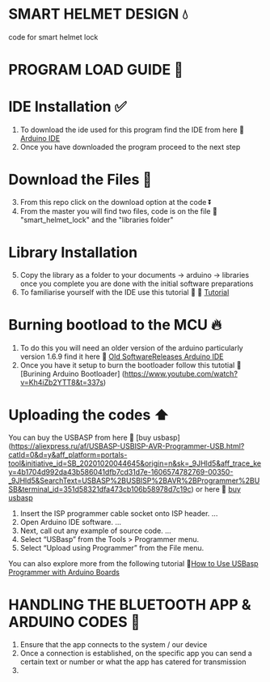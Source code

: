 # SMART HELMET DESIGN :droplet:
code for smart helmet lock

# PROGRAM LOAD GUIDE :hammer:

# IDE Installation :white_check_mark:
1) To download the ide used for this program find the IDE from here :link: [Arduino IDE](https://www.arduino.cc/en/software) 
2) Once you have downloaded the program proceed to the next step

# Download the Files :arrow_down_small:
3) From this repo click on the download option at the code :arrow_double_down: 
4) From the master you will find two files, code is on the file :file_folder: "smart_helmet_lock" and the "libraries folder"

# Library Installation
5) Copy the library as a folder to your documents -> arduino -> libraries once you complete you are done with the initial software preparations 
6) To familiarise yourself with the IDE use this tutorial :high_brightness: :link: [Tutorial](https://www.youtube.com/watch?v=nL34zDTPkcs&t=3s) 

# Burning bootload to the MCU :fire:
1) To do this you will need an older version of the arduino particularly version 1.6.9 find it here :link: [Old SoftwareReleases Arduino IDE](https://www.arduino.cc/en/main/OldSoftwareReleases)
2) Once you have it setup to burn the bootloader follow this tutotial :link: [Burining Arduino Bootloader] (https://www.youtube.com/watch?v=Kh4iZb2YTT8&t=337s) 

# Uploading the codes  :arrow_up:

You can buy the USBASP from here :link: [buy usbasp] (https://aliexpress.ru/af/USBASP-USBISP-AVR-Programmer-USB.html?catId=0&d=y&aff_platform=portals-tool&initiative_id=SB_20201020044645&origin=n&sk=_9JHld5&aff_trace_key=4b1704d992da43b586041dfb7cd31d7e-1606574782769-00350-_9JHld5&SearchText=USBASP%2BUSBISP%2BAVR%2BProgrammer%2BUSB&terminal_id=351d58321dfa473cb106b58978d7c19c)
or here 
 :link: [buy usbasp](https://aliexpress.ru/item/32649685244.html?spm=a2g0o.productlist.0.0.22e26eaf2mIeLt&algo_pvid=b6506204-320d-4244-9d76-c7a1c32c5ee5&algo_expid=b6506204-320d-4244-9d76-c7a1c32c5ee5-16&btsid=0b8b036a16065747853274219e2939&ws_ab_test=searchweb0_0,searchweb201602_,searchweb201603_)

1) Insert the ISP programmer cable socket onto ISP header. ...
2) Open Arduino IDE software. ...
3) Next, call out any example of source code. ...
4) Select “USBasp” from the Tools > Programmer menu.
5) Select “Upload using Programmer” from the File menu.

You can also explore more from the following tutorial :link:[How to Use USBasp Programmer with Arduino Boards](https://www.youtube.com/watch?v=ToKerwRR-70)

# HANDLING THE BLUETOOTH APP & ARDUINO CODES :hammer:
1) Ensure that the app connects to the system / our device
2) Once a connection is established, on the specific app you can send a certain text or number or what the app has catered for transmission
3) 

